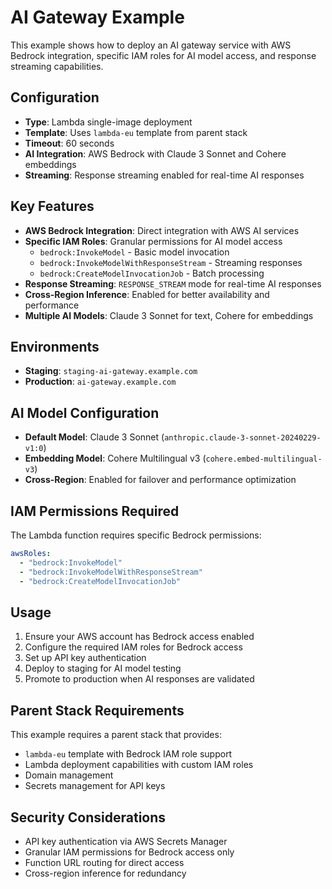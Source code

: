 # AI Gateway Example

This example shows how to deploy an AI gateway service with AWS Bedrock integration, specific IAM roles for AI model access, and response streaming capabilities.

## Configuration

- **Type**: Lambda single-image deployment
- **Template**: Uses `lambda-eu` template from parent stack
- **Timeout**: 60 seconds
- **AI Integration**: AWS Bedrock with Claude 3 Sonnet and Cohere embeddings
- **Streaming**: Response streaming enabled for real-time AI responses

## Key Features

- **AWS Bedrock Integration**: Direct integration with AWS AI services
- **Specific IAM Roles**: Granular permissions for AI model access
  - `bedrock:InvokeModel` - Basic model invocation
  - `bedrock:InvokeModelWithResponseStream` - Streaming responses
  - `bedrock:CreateModelInvocationJob` - Batch processing
- **Response Streaming**: `RESPONSE_STREAM` mode for real-time AI responses
- **Cross-Region Inference**: Enabled for better availability and performance
- **Multiple AI Models**: Claude 3 Sonnet for text, Cohere for embeddings

## Environments

- **Staging**: `staging-ai-gateway.example.com`
- **Production**: `ai-gateway.example.com`

## AI Model Configuration

- **Default Model**: Claude 3 Sonnet (`anthropic.claude-3-sonnet-20240229-v1:0`)
- **Embedding Model**: Cohere Multilingual v3 (`cohere.embed-multilingual-v3`)
- **Cross-Region**: Enabled for failover and performance optimization

## IAM Permissions Required

The Lambda function requires specific Bedrock permissions:
```yaml
awsRoles:
  - "bedrock:InvokeModel"
  - "bedrock:InvokeModelWithResponseStream"
  - "bedrock:CreateModelInvocationJob"
```

## Usage

1. Ensure your AWS account has Bedrock access enabled
2. Configure the required IAM roles for Bedrock access
3. Set up API key authentication
4. Deploy to staging for AI model testing
5. Promote to production when AI responses are validated

## Parent Stack Requirements

This example requires a parent stack that provides:
- `lambda-eu` template with Bedrock IAM role support
- Lambda deployment capabilities with custom IAM roles
- Domain management
- Secrets management for API keys

## Security Considerations

- API key authentication via AWS Secrets Manager
- Granular IAM permissions for Bedrock access only
- Function URL routing for direct access
- Cross-region inference for redundancy
